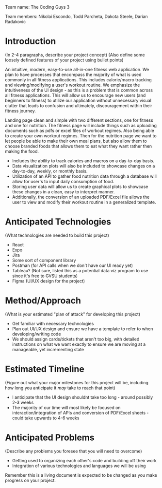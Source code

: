 Team name: The Coding Guys 3

Team members: Nikolai Escondo, Todd Parcheta, Dakota Steele, Darian Radakovic

# Introduction

(In 2-4 paragraphs, describe your project concept)
(Also define some loosely defined features of your project using bullet points)

An intuitive, modern, easy-to-use all-in-one fitness web application. 
We plan to have processes that encompass the majority of what is used commonly in all fitness applications. 
This includes calorie/macro tracking and viewing/modifying a user's workout routine.
We emphasize the intuitiveness of the UI design - as this is a problem that is common across all fitness applications.
This will allow us to encourage new users (and beginners to fitness) to utilize our application without unnecessary visual clutter that leads to confusion and ultimately, discouragement within their fitness journey.

Landing page clean and simple with two different sections, one for fitness and one for nutrition. The fitness page will include things such as uploading documents such as pdfs or excel files of workout regimes. Also being able to create your own workout regimes. Then for the nutrition page we want to let people be able to make their own meal plans, but also allow them to choose branded foods that allows them to eat what they want rather then making the food.

- Includes the ability to track calories and macros on a day-to-day basis. 
- Data visualization plots will also be included to showcase changes on a day-to-day, weekly, or monthly basis. 
- Utilization of an API to gather food nutrition data through a database will allow for user's to input daily consumption of food. 
- Storing user data will allow us to create graphical plots to showcase these changes in a clean, easy to interpret manner. 
- Additionally, the conversion of an uploaded PDF/Excel file allows the user to view and modify their workout routine in a generalized template.

# Anticipated Technologies

(What technologies are needed to build this project)
- React
- Expo
- Jira
- Some sort of component library
- Postman (for API calls when we don't have our UI ready yet)
- Tableau? (Not sure, listed this as a potential data viz program to use since it's free to GVSU students)
- Figma (UI/UX design for the project)

# Method/Approach

(What is your estimated "plan of attack" for developing this project)
- Get familiar with necessary technologies
- Plan out UI/UX design and ensure we have a template to refer to when developing/writing code
- We should assign cards/tickets that aren't too big, with detailed instructions on what we want exactly to ensure we are moving at a manageable, yet incrementing state

# Estimated Timeline

(Figure out what your major milestones for this project will be, including how long you anticipate it *may* take to reach that point)
- I anticipate that the UI design shouldnt take too long - around possibly 2-3 weeks
- The majority of our time will most likely be focused on interaction/integration of APIs and conversion of PDF/Excel sheets - could take upwards to 4-6 weeks

# Anticipated Problems

(Describe any problems you foresee that you will need to overcome)
- Getting used to organizing each other's code and building off their work
- Integration of various technologies and languages we will be using

Remember this is a living document is expected to be changed as you make progress on your project.

